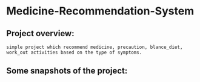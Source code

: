 # Medicine-Recommendation-System
## Project overview:
    simple project which recommend medicine, precaution, blance_diet, work_out activities based on the type of symptoms. 
## Some snapshots of the project:
